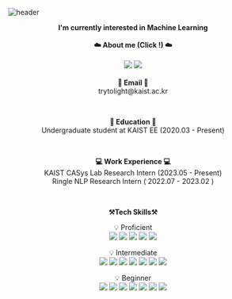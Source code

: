 ![header](https://capsule-render.vercel.app/api?type=waving&color=dfe4f0&height=300&section=header&text=Younghwan's%20GitHub&fontSize=50&animation=fadeIn)
<br>

<p align="center">
    <Strong>I'm currently interested in Machine Learning</Strong> <br><br>
    <Strong>☁️ About me (Click !) ☁️</Strong><br><br>
    <a href="https://www.linkedin.com/in/younghwan0120/"><img src="https://img.shields.io/badge/-LinkedIn-blue?style=for-the-badge&logo=Linkedin&logoColor=white"/></a>
    <a href="https://kim-yh.notion.site/Blog-3429a1063b6948e19d85abc3a3e8f3ec?pvs=4"><img src="https://img.shields.io/badge/Blog-000000?style=for-the-badge&logo=notion&logoColor=white"/></a>
    <br><br>
    <Strong>📧 Email 📧</Strong><br>trytolight@kaist.ac.kr<br>
</p>

<br>

<p align="center">
    <Strong>🏫 Education 🏫 </strong><br>
    Undergraduate student at KAIST EE (2020.03 - Present)<br>
</p>

<br>

<p align="center">
    <Strong>💻 Work Experience 💻 </strong><br>
    KAIST CASys Lab Research Intern (2023.05 - Present)<br>
    Ringle NLP Research Intern ( 2022.07 - 2023.02 )<br>
</p>

<br>

<p align="center">
    <Strong>⚒️Tech Skills⚒️</Strong><br>
</p>

<p align="center" display="inline-block">
    💡 Proficient <br>
    <img src="https://img.shields.io/badge/C-A8B9CC?style=for-the-badge&logo=C&logoColor=white">
    <img src="https://img.shields.io/badge/Python-3776AB?style=for-the-badge&logo=Python&logoColor=white">
    <img src = https://img.shields.io/badge/PyTorch-EE4C2C?style=for-the-badge&logo=PyTorch&logoColor=white>
    <img src="https://img.shields.io/badge/Pandas-150458?style=for-the-badge&logo=Pandas&logoColor=white">
    <img src="https://img.shields.io/badge/Numpy-013243?style=for-the-badge&logo=Numpy&logoColor=white">
</p>
<p align="center" display="inline-block">
    💡 Intermediate <br>
    <img src="https://img.shields.io/badge/mysql-4479A1?style=for-the-badge&logo=mysql&logoColor=white">
    <img src="https://img.shields.io/badge/git-F05032?style=for-the-badge&logo=git&logoColor=white">
    <img src="https://img.shields.io/badge/Linux-FCC624?style=for-the-badge&logo=Linux&logoColor=white">
    <img src="https://img.shields.io/badge/Tensorflow-FF6F00?style=for-the-badge&logo=Tensorflow&logoColor=white">    
    <img src="https://img.shields.io/badge/Django-092E20?style=for-the-badge&logo=Django&logoColor=white">
    <img src="https://img.shields.io/badge/AWS EC2-FF9900?style=for-the-badge&logo=amazonec2&logoColor=white">
    <img src="https://img.shields.io/badge/AWS RDS-527FFF?style=for-the-badge&logo=amazonrds&logoColor=white">
</p>
<p align="center" display="inline-block">
    💡 Beginner <br>
    <img src="https://img.shields.io/badge/Java-ED8B00?style=for-the-badge&logo=Jameson&logoColor=white">
    <img src="https://img.shields.io/badge/css-1572B6?style=for-the-badge&logo=css3&logoColor=white">
    <img src="https://img.shields.io/badge/html-E34F26?style=for-the-badge&logo=html5&logoColor=white">
    <img src="https://img.shields.io/badge/Docker-2496ED?style=for-the-badge&logo=Docker&logoColor=white">
    <img src="https://img.shields.io/badge/JS-F7DF1E?style=for-the-badge&logo=javascript&logoColor=white">
    <img src="https://img.shields.io/badge/flask-000000?style=for-the-badge&logo=flask&logoColor=white">
    <img src="https://img.shields.io/badge/spark-E25A1C?style=for-the-badge&logo=apachespark&logoColor=white">
</p>

<br>

